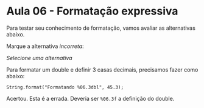 # Aula 06 - Formatação expressiva

Para testar seu conhecimento de formatação, vamos avaliar as alternativas abaixo.

Marque a alternativa *incorreta*:

*Selecione uma alternativa*

Para formatar um double e definir 3 casas decimais, precisamos fazer como abaixo:

`String.format("Formatando %06.3dbl", 45.3);`

Acertou. Esta é a errada. Deveria ser `%06.3f` a definição do double.